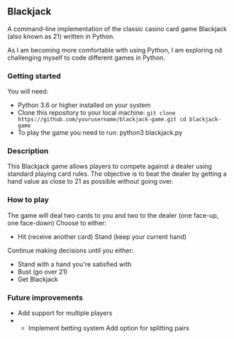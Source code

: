 ## Blackjack
A command-line implementation of the classic casino card game Blackjack (also known as 21) written in Python.

As I am becoming more comfortable with using Python, I am exploring nd challenging myself to code different games in Python.

### Getting started

You will need:
- Python 3.6 or higher installed on your system
- Clone this repository to your local machine:
`git clone https://github.com/yourusername/blackjack-game.git
cd blackjack-game`
- To play the game you need to run: python3 blackjack.py 

### Description

This Blackjack game allows players to compete against a dealer using standard playing card rules. The objective is to beat the dealer by getting a hand value as close to 21 as possible without going over.

### How to play

The game will deal two cards to you and two to the dealer (one face-up, one face-down)
Choose to either:

- Hit (receive another card)
Stand (keep your current hand)

Continue making decisions until you either:

- Stand with a hand you're satisfied with
- Bust (go over 21)
- Get Blackjack

### Future improvements

* Add support for multiple players
* * Implement betting system
Add option for splitting pairs



